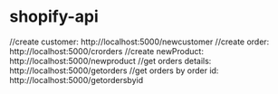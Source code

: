 # shopify-api
//create customer: http://localhost:5000/newcustomer
//create order: http://localhost:5000/crorders
//create newProduct: http://localhost:5000/newproduct
//get orders details: http://localhost:5000/getorders
//get orders by order id: http://localhost:5000/getordersbyid
